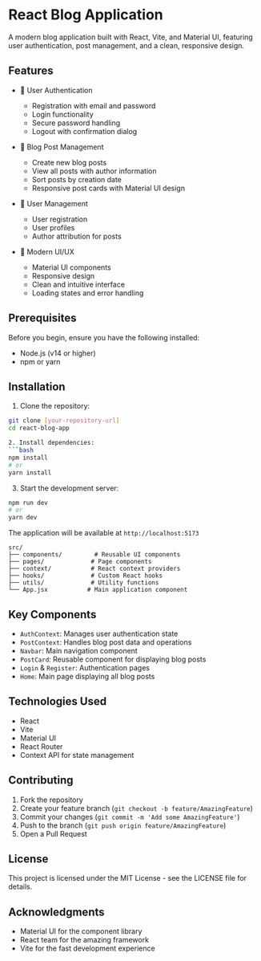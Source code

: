 # React Blog Application

A modern blog application built with React, Vite, and Material UI, featuring user authentication, post management, and a clean, responsive design.

## Features

- 🔐 User Authentication
  - Registration with email and password
  - Login functionality
  - Secure password handling
  - Logout with confirmation dialog

- 📝 Blog Post Management
  - Create new blog posts
  - View all posts with author information
  - Sort posts by creation date
  - Responsive post cards with Material UI design

- 👤 User Management
  - User registration
  - User profiles
  - Author attribution for posts

- 🎨 Modern UI/UX
  - Material UI components
  - Responsive design
  - Clean and intuitive interface
  - Loading states and error handling

## Prerequisites

Before you begin, ensure you have the following installed:
- Node.js (v14 or higher)
- npm or yarn

## Installation

1. Clone the repository:
```bash
git clone [your-repository-url]
cd react-blog-app  

2. Install dependencies:
```bash
npm install
# or
yarn install
```

3. Start the development server:
```bash
npm run dev
# or
yarn dev
```

The application will be available at `http://localhost:5173`



```
src/
├── components/         # Reusable UI components
├── pages/             # Page components
├── context/           # React context providers
├── hooks/             # Custom React hooks
├── utils/             # Utility functions
└── App.jsx           # Main application component
```

## Key Components

- `AuthContext`: Manages user authentication state
- `PostContext`: Handles blog post data and operations
- `Navbar`: Main navigation component
- `PostCard`: Reusable component for displaying blog posts
- `Login` & `Register`: Authentication pages
- `Home`: Main page displaying all blog posts

## Technologies Used

- React
- Vite
- Material UI
- React Router
- Context API for state management

## Contributing

1. Fork the repository
2. Create your feature branch (`git checkout -b feature/AmazingFeature`)
3. Commit your changes (`git commit -m 'Add some AmazingFeature'`)
4. Push to the branch (`git push origin feature/AmazingFeature`)
5. Open a Pull Request

## License

This project is licensed under the MIT License - see the LICENSE file for details.

## Acknowledgments

- Material UI for the component library
- React team for the amazing framework
- Vite for the fast development experience 